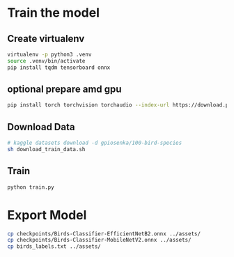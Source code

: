 # Train the model

## Create virtualenv

```sh
virtualenv -p python3 .venv
source .venv/bin/activate
pip install tqdm tensorboard onnx
```

## optional prepare amd gpu

```sh
pip install torch torchvision torchaudio --index-url https://download.pytorch.org/whl/rocm5.6
```

## Download Data

```sh
# kaggle datasets download -d gpiosenka/100-bird-species
sh download_train_data.sh
```

## Train

```sh
python train.py
```

# Export Model

```sh
cp checkpoints/Birds-Classifier-EfficientNetB2.onnx ../assets/
cp checkpoints/Birds-Classifier-MobileNetV2.onnx ../assets/
cp birds_labels.txt ../assets/
```
